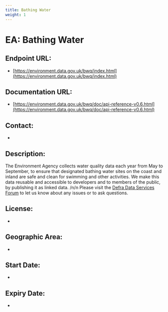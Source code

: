 ```yaml
---
title: Bathing Water
weight: 1
---
```


# EA: Bathing Water

## Endpoint URL:
 - [https://environment.data.gov.uk/bwq/index.html](https://environment.data.gov.uk/bwq/index.html)

## Documentation URL:
 - [https://environment.data.gov.uk/bwq/doc/api-reference-v0.6.html](https://environment.data.gov.uk/bwq/doc/api-reference-v0.6.html)

## Contact:
 - [](mailto:)

## Description:
The Environment Agency collects water quality data each year from May to September, to ensure that designated bathing water sites on the coast and inland are safe and clean for swimming and other activities. We make this data reusable and accessible to developers and to members of the public, by publishing it as linked data. /n/n Please visit the [Defra Data Services Forum](https://support.environment.data.gov.uk/hc/en-gb) to let us know about any issues or to ask questions.

## License:
 - 

## Geographic Area:
 - 

## Start Date:
 - 

## Expiry Date:
 - 

